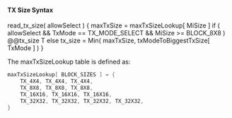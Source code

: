 #### TX Size Syntax

<div class="syntax">
read_tx_size( allowSelect ) {
    maxTxSize = maxTxSizeLookup[ MiSize ]
    if ( allowSelect && TxMode == TX_MODE_SELECT && MiSize >= BLOCK_8X8 )
        @@tx_size                                                      T
    else
        tx_size = Min( maxTxSize, txModeToBiggestTxSize[ TxMode ] )
}
</div>

The maxTxSizeLookup table is defined as:

~~~~~ c
maxTxSizeLookup[ BLOCK_SIZES ] = {
    TX_4X4, TX_4X4, TX_4X4,
    TX_8X8, TX_8X8, TX_8X8,
    TX_16X16, TX_16X16, TX_16X16,
    TX_32X32, TX_32X32, TX_32X32, TX_32X32,
}
~~~~~
